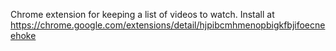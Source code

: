 Chrome extension for keeping a list of videos to watch. Install at https://chrome.google.com/extensions/detail/hjpibcmhmenopbigkfbjifoecneehoke